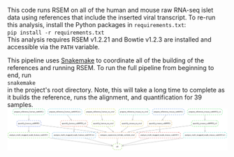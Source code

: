 This code runs RSEM on all of the human and mouse raw RNA-seq islet data using references that include the inserted viral transcript. To re-run this analysis, install the Python packages in `requirements.txt`:  
`pip install -r requirements.txt`  
This analysis requires RSEM v1.2.21 and Bowtie v1.2.3 are installed and accessible via the `PATH` variable. 

This pipeline uses [Snakemake](https://academic.oup.com/bioinformatics/article/28/19/2520/290322) to coordinate all of the building of the references and running RSEM. To run the full pipeline from beginning to end, run   
`snakemake`  
in the project's root directory. Note, this will take a long time to complete as it builds the reference, runs the alignment, and quantification for 39 samples.   
![screenshot](https://github.com/mbernste/nfat-multi-map-reads-analysis/blob/master/dag.png)

